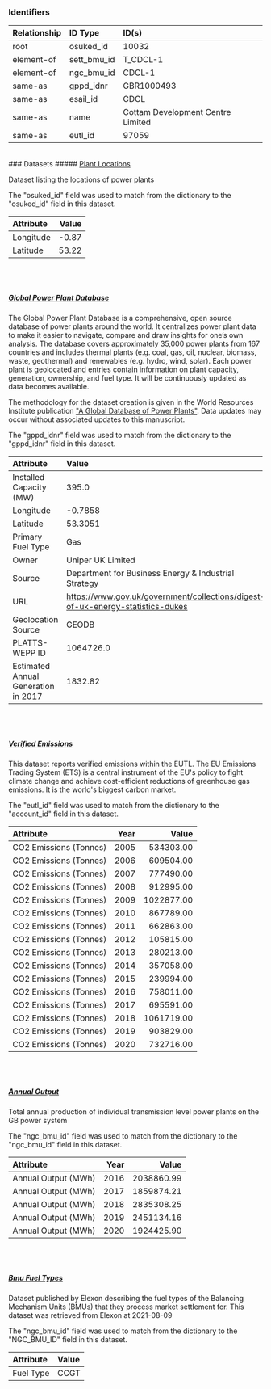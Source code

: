 ### Identifiers

| Relationship   | ID Type     | ID(s)                             |
|:---------------|:------------|:----------------------------------|
| root           | osuked_id   | 10032                             |
| element-of     | sett_bmu_id | T_CDCL-1                          |
| element-of     | ngc_bmu_id  | CDCL-1                            |
| same-as        | gppd_idnr   | GBR1000493                        |
| same-as        | esail_id    | CDCL                              |
| same-as        | name        | Cottam Development Centre Limited |
| same-as        | eutl_id     | 97059                             |

<br>
### Datasets
##### <a href="https://raw.githubusercontent.com/OSUKED/Dictionary-Datasets/main/datasets/plant-locations/datapackage.json">Plant Locations</a>

Dataset listing the locations of power plants

The "osuked_id" field was used to match from the dictionary to the "osuked_id" field in this dataset.

| Attribute   |   Value |
|:------------|--------:|
| Longitude   |   -0.87 |
| Latitude    |   53.22 |

<br><br>
##### <a href="https://raw.githubusercontent.com/OSUKED/Dictionary-Datasets/main/datasets/global-power-plant-database/datapackage.json">Global Power Plant Database</a>

The Global Power Plant Database is a comprehensive, open source database of power plants around the world. It centralizes power plant data to make it easier to navigate, compare and draw insights for one’s own analysis. The database covers approximately 35,000 power plants from 167 countries and includes thermal plants (e.g. coal, gas, oil, nuclear, biomass, waste, geothermal) and renewables (e.g. hydro, wind, solar). Each power plant is geolocated and entries contain information on plant capacity, generation, ownership, and fuel type. It will be continuously updated as data becomes available. 

The methodology for the dataset creation is given in the World Resources Institute publication ["A Global Database of Power Plants"](https://www.wri.org/research/global-database-power-plants). Data updates may occur without associated updates to this manuscript.

The "gppd_idnr" field was used to match from the dictionary to the "gppd_idnr" field in this dataset.

| Attribute                           | Value                                                                          |
|:------------------------------------|:-------------------------------------------------------------------------------|
| Installed Capacity (MW)             | 395.0                                                                          |
| Longitude                           | -0.7858                                                                        |
| Latitude                            | 53.3051                                                                        |
| Primary Fuel Type                   | Gas                                                                            |
| Owner                               | Uniper UK Limited                                                              |
| Source                              | Department for Business Energy & Industrial Strategy                           |
| URL                                 | https://www.gov.uk/government/collections/digest-of-uk-energy-statistics-dukes |
| Geolocation Source                  | GEODB                                                                          |
| PLATTS-WEPP ID                      | 1064726.0                                                                      |
| Estimated Annual Generation in 2017 | 1832.82                                                                        |

<br><br>
##### <a href="https://raw.githubusercontent.com/OSUKED/Dictionary-Datasets/main/datasets/verified-emissions/datapackage.json">Verified Emissions</a>

This dataset reports verified emissions within the EUTL. The EU Emissions Trading System (ETS) is a central instrument of the EU's policy to fight climate change and achieve cost-efficient reductions of greenhouse gas emissions. It is the world's biggest carbon market.

The "eutl_id" field was used to match from the dictionary to the "account_id" field in this dataset.

| Attribute              |   Year |      Value |
|:-----------------------|-------:|-----------:|
| CO2 Emissions (Tonnes) |   2005 |  534303.00 |
| CO2 Emissions (Tonnes) |   2006 |  609504.00 |
| CO2 Emissions (Tonnes) |   2007 |  777490.00 |
| CO2 Emissions (Tonnes) |   2008 |  912995.00 |
| CO2 Emissions (Tonnes) |   2009 | 1022877.00 |
| CO2 Emissions (Tonnes) |   2010 |  867789.00 |
| CO2 Emissions (Tonnes) |   2011 |  662863.00 |
| CO2 Emissions (Tonnes) |   2012 |  105815.00 |
| CO2 Emissions (Tonnes) |   2013 |  280213.00 |
| CO2 Emissions (Tonnes) |   2014 |  357058.00 |
| CO2 Emissions (Tonnes) |   2015 |  239994.00 |
| CO2 Emissions (Tonnes) |   2016 |  758011.00 |
| CO2 Emissions (Tonnes) |   2017 |  695591.00 |
| CO2 Emissions (Tonnes) |   2018 | 1061719.00 |
| CO2 Emissions (Tonnes) |   2019 |  903829.00 |
| CO2 Emissions (Tonnes) |   2020 |  732716.00 |

<br><br>
##### <a href="https://raw.githubusercontent.com/OSUKED/Dictionary-Datasets/main/datasets/annual-output/datapackage.json">Annual Output</a>

Total annual production of individual transmission level power plants on the GB power system

The "ngc_bmu_id" field was used to match from the dictionary to the "ngc_bmu_id" field in this dataset.

| Attribute           |   Year |      Value |
|:--------------------|-------:|-----------:|
| Annual Output (MWh) |   2016 | 2038860.99 |
| Annual Output (MWh) |   2017 | 1859874.21 |
| Annual Output (MWh) |   2018 | 2835308.25 |
| Annual Output (MWh) |   2019 | 2451134.16 |
| Annual Output (MWh) |   2020 | 1924425.90 |

<br><br>
##### <a href="https://raw.githubusercontent.com/OSUKED/Dictionary-Datasets/main/datasets/bmu-fuel-types/datapackage.json">Bmu Fuel Types</a>

Dataset published by Elexon describing the fuel types of the Balancing Mechanism Units (BMUs) that they process market settlement for. This dataset was retrieved from Elexon at 2021-08-09

The "ngc_bmu_id" field was used to match from the dictionary to the "NGC_BMU_ID" field in this dataset.

| Attribute   | Value   |
|:------------|:--------|
| Fuel Type   | CCGT    |
